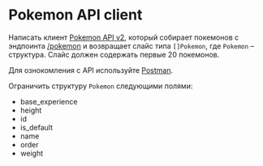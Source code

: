 # Pokemon API client

Написать клиент [Pokemon API v2](https://pokeapi.co/docs/v2), который собирает покемонов с эндпоинта [/pokemon](https://pokeapi.co/api/v2/pokemon/) и возвращает слайс типа `[]Pokemon`, где `Pokemon` – структура. Слайс должен содержать первые 20 покемонов.

Для ознокомления с API используйте [Postman](https://www.postman.com/).

Ограничить структуру `Pokemon` следующими полями:
* base_experience
* height
* id
* is_default
* name
* order
* weight
